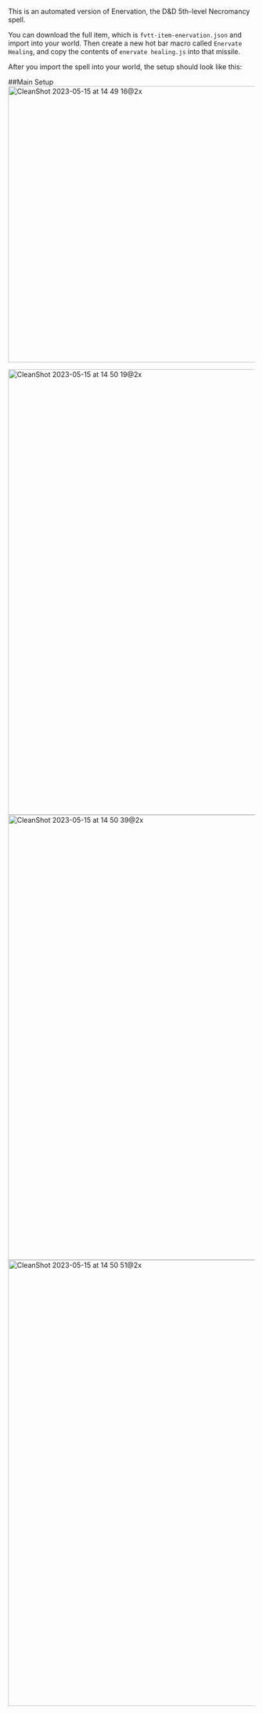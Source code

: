 This is an automated version of Enervation, the D&D 5th-level Necromancy spell. 

You can download the full item, which is `fvtt-item-enervation.json` and import into your world. Then create a new hot bar macro called `Enervate Healing`, and copy the contents of `enervate healing.js` into that missile. 

After you import the spell into your world, the setup should look like this:

##Main Setup
<img width="563" alt="CleanShot 2023-05-15 at 14 49 16@2x" src="https://github.com/ctbritt/enervation/assets/4516034/3f2fd299-c3cb-45e5-a590-998919df3bd9">

<img width="908" alt="CleanShot 2023-05-15 at 14 50 19@2x" src="https://github.com/ctbritt/enervation/assets/4516034/b449aed3-e04b-41d6-8576-987a998d68c3">

<img width="907" alt="CleanShot 2023-05-15 at 14 50 39@2x" src="https://github.com/ctbritt/enervation/assets/4516034/4c944d9d-ee26-4cab-a4dc-4c61ccbc0b17">

<img width="909" alt="CleanShot 2023-05-15 at 14 50 51@2x" src="https://github.com/ctbritt/enervation/assets/4516034/27e7e648-0600-4bdb-80d5-d74d99c234d4">
